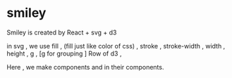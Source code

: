 # smiley

Smiley is created by React + svg +  d3
 
 in svg ,
 we use fill , (fill just like color of css) , stroke , stroke-width , width , height , g , [g for grouping ] Row of d3 ,
 
 Here , we make components and in their components.
